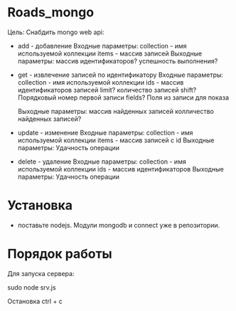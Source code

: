 Roads_mongo
==========

Цель: Снабдить mongo web api: 
- add - добавление
    Входные параметры:
      collection - имя используемой коллекции
      items - массив записей
    Выходные параметры:
      массив идентификаторов? 
      успешность выполнения?

- get - извлечение записей по идентификатору
    Входные параметры:
      collection - имя используемой коллекции
      ids - массив идентификаторов записей
      limit?  количество записей
      shift?  Порядковый номер первой записи
      fields? Поля из записи для показа
      
    Выходные параметры:
      массив найденных записей
      колличество найденных записей?
  
- update - изменение
    Входные параметры:
      collection - имя используемой коллекции
      items - массив записей с id 
    Выходные параметры:
      Удачность операции

- delete - удаление
    Входные параметры:
      collection - имя используемой коллекции
      ids - массив идентификаторов
    Выходные параметры:
      Удачность операции

Установка
==========
- поставьте nodejs. Модули mongodb и connect уже в репозитории.

Порядок работы
==========

Для запуска сервера:

sudo node srv.js

Остановка ctrl + c

